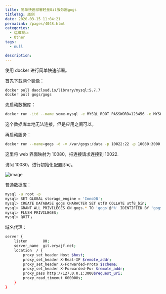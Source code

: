 ```yaml
---
title: 简单快速部署轻量Git服务器gogs
titleTag: 原创
date: 2020-03-15 11:04:21
permalink: /pages/4048.html
categories: 
  - 运维观止
  - Other
tags: 
  - null

description: 
---
```


使用 docker 进行简单快速部署。



首先下载两个镜像：



```sh
docker pull daocloud.io/library/mysql:5.7.7
docker pull gogs/gogs
```



先启动数据库：



```sh
docker run -itd --name some-mysql -e MYSQL_ROOT_PASSWORD=123456 -e MYSQL_DATABASE=gogs -e MYSQL_USER=gogs -e MYSQL_PASSWORD=gogs_pass -p 3306:3306  -v /var/lib/mysql:/var/lib/mysql -d daocloud.io/library/mysql:5.7.7
```



这个数据库本地无法连接，但是应用之间可以。



再启动服务：



```sh
docker run --name=gogs -d -v /var/gogs:/data -p 10022:22 -p 10080:3000 --link=some-mysql:mysql gogs/gogs
```



这里将 web 界面映射为 10080，把连接请求连接到 10022.



访问 10080，进行初始化配置即可。





![image](http://t.eryajf.net/imgs/2021/09/bc90fe97ef15c613.jpg)





普通数据库：



```sh
mysql -u root -p
mysql> SET GLOBAL storage_engine = 'InnoDB';
mysql> CREATE DATABASE gogs CHARACTER SET utf8 COLLATE utf8_bin;
mysql> GRANT ALL PRIVILEGES ON gogs.* TO 'gogs'@'%' IDENTIFIED BY 'gogs';
mysql> FLUSH PRIVILEGES;
mysql> QUIT；
```



域名代理：



```sh
server {
    listen       80;
    server_name  git.eryajf.net;
    location  / {
        proxy_set_header Host $host;
        proxy_set_header X-Real-IP $remote_addr;
        proxy_set_header X-Forwarded-Proto $scheme;
        proxy_set_header X-Forwarded-For $remote_addr;
        proxy_pass http://127.0.0.1:3000$request_uri;
        proxy_read_timeout 600000s;
    }
}
```

